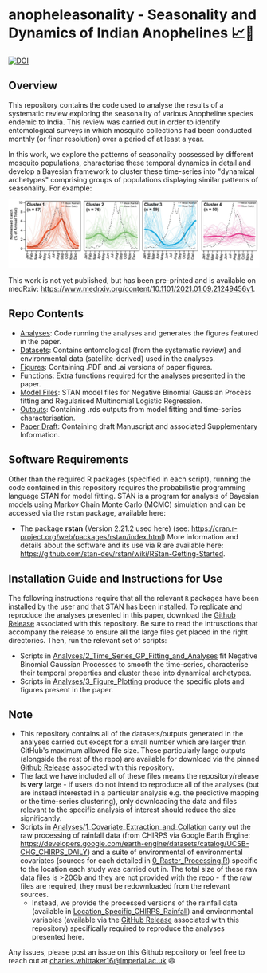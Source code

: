 # anopheleasonality - Seasonality and Dynamics of Indian Anophelines 📈🦟

<!-- badges: start -->
[![DOI](https://zenodo.org/badge/326513361.svg)](https://zenodo.org/badge/latestdoi/326513361)
<!-- badges: end -->


## Overview
This repository contains the code used to analyse the results of a systematic review exploring the seasonality of various Anopheline species endemic to India. This review was carried out in order to identify entomological surveys in which mosquito collections had been conducted monthly (or finer resolution) over a period of at least a year. 

In this work, we explore the patterns of seasonality possessed by different mosquito populations, characterise these temporal dynamics in detail and develop a Bayesian framework to cluster these time-series into "dynamical archetypes" comprising groups of populations displaying similar patterns of seasonality. For example:

![alt text](https://github.com/cwhittaker1000/anopheleseasonality/blob/main/arcehtype_example.JPG?raw=true)

This work is not yet published, but has been pre-printed and is available on medRxiv: https://www.medrxiv.org/content/10.1101/2021.01.09.21249456v1.

## Repo Contents
- [Analyses](./Analyses): Code running the analyses and generates the figures featured in the paper.
- [Datasets](./Datasets): Contains entomological (from the systematic review) and environmental data (satellite-derived) used in the analyses.
- [Figures](./Figures): Containing .PDF and .ai versions of paper figures.
- [Functions](./Functions): Extra functions required for the analyses presented in the paper.
- [Model Files](./Model_Files): STAN model files for Negative Binomial Gaussian Process fitting and Regularised Multinomial Logistic Regression. 
- [Outputs](./Outputs): Containing .rds outputs from model fitting and time-series characterisation.
- [Paper Draft](./Paper_Draft): Containing draft Manuscript and associated Supplementary Information.

## Software Requirements
Other than the required R packages (specified in each script), running the code contained in this repository requires the probabilistic programming language STAN for model fitting. STAN is a program for analysis of Bayesian models using Markov Chain Monte Carlo (MCMC) simulation and can be accessed via the `rstan` package, available here:
- The package **rstan** (Version 2.21.2 used here) (see: https://cran.r-project.org/web/packages/rstan/index.html)
More information and details about the software and its use via R are available here: https://github.com/stan-dev/rstan/wiki/RStan-Getting-Started.

## Installation Guide and Instructions for Use
The following instructions require that all the relevant `R` packages have been installed by the user and that STAN has been installed. To replicate and reproduce the analyses presented in this paper, download the [Github Release](https://github.com/cwhittaker1000/anopheleseasonality/releases/tag/v1.0.0) associated with this repository. Be sure to read the intrusctions that accompany the release to ensure all the large files get placed in the right directories. Then, run the relevant set of scripts:
- Scripts in [Analyses/2_Time_Series_GP_Fitting_and_Analyses](./Analyses/2_Time_Series_GP_Fitting_and_Analyses) fit Negative Binomial Gaussian Processes to smooth the time-series, characterise their temporal properties and cluster these into dynamical archetypes.
- Scripts in [Analyses/3_Figure_Plotting](./Analyses/3_Figure_Plotting) produce the specific plots and figures present in the paper. 

## Note
- This repository contains all of the datasets/outputs generated in the analyses carried out except for a small number which are larger than GitHub's maximum allowed file size. These particularly large outputs (alongside the rest of the repo) are available for download via the pinned [Github Release](https://github.com/cwhittaker1000/anopheleseasonality/releases/tag/v1.0.0) associated with this repository. 
- The fact we have included all of these files means the repository/release is **very** large - if users do not intend to reproduce all of the analyses (but are instead interested in a particular analysis e.g. the predictive mapping or the time-series clustering), only downloading the data and files relevant to the specific analysis of interest should reduce the size significantly. 
- Scripts in [Analyses/1_Covariate_Extraction_and_Collation](./Analyses/1_Covariate_Extraction_and_Collation) carry out the raw processing of rainfall data (from CHIRPS via Google Earth Engine: https://developers.google.com/earth-engine/datasets/catalog/UCSB-CHG_CHIRPS_DAILY) and a suite of environmental of environmental covariates (sources for each detailed in [0_Raster_Processing.R](./Analyses/1_Covariate_Extraction_and_Collation/0_Raster_Processing.R)) specific to the location each study was carried out in. The total size of these raw data files is >20Gb and they are not provided with the repo - if the raw files are required, they must be redownloaded from the relevant sources. 
  - Instead, we provide the processed versions of the rainfall data (available in [Location_Specific_CHIRPS_Rainfall](./Datasets/CHIRPS_Rainfall_Data/Location_Specific_CHIRPS_Rainfall)) and environmental variables (available via the [GitHub Release](https://github.com/cwhittaker1000/anopheleseasonality/releases/tag/v1.0.0) associated with this repository) specifically required to reproduce the analyses presented here. 


Any issues, please post an issue on this Github repository or feel free to reach out at charles.whittaker16@imperial.ac.uk 😄 
